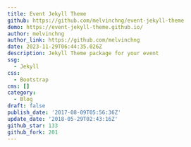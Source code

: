 ```yaml
---
title: Event Jekyll Theme
github: https://github.com/melvinchng/event-jekyll-theme
demo: https://event-jekyll-theme.github.io/
author: melvinchng
author_link: https://github.com/melvinchng
date: 2023-11-29T06:44:35.026Z
description: Jekyll Theme package for your event
ssg:
  - Jekyll
css:
  - Bootstrap
cms: []
category:
  - Blog
draft: false
publish_date: '2017-08-09T05:56:36Z'
update_date: '2018-05-29T02:43:16Z'
github_star: 133
github_fork: 201
---
```


